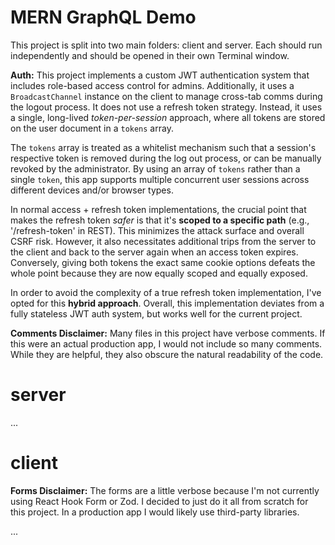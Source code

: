 # MERN GraphQL Demo

This project is split into two main folders: client and server. Each should run independently and should be opened in their own Terminal window.

**Auth:** This project implements a custom JWT authentication system that includes role-based access control for admins. Additionally, it uses a `BroadcastChannel` instance on the client to manage cross-tab comms during the logout process. It does not use a refresh token strategy. Instead, it uses a single, long-lived _token-per-session_ approach, where all tokens are stored on the user document in a `tokens` array.

The `tokens` array is treated as a whitelist mechanism such that a session's respective token is removed during the log out process, or can be manually revoked by the administrator. By using an array of `tokens` rather than a single `token`, this app supports multiple concurrent user sessions across different devices and/or browser types.

In normal access + refresh token implementations, the crucial point that makes the refresh token _safer_ is that it's **scoped to a specific path** (e.g., '/refresh-token' in REST). This minimizes the attack surface and overall CSRF risk. However, it also necessitates additional trips from the server to the client and back to the server again when an access token expires. Conversely, giving both tokens the exact same cookie options defeats the whole point because they are now equally scoped and equally exposed.

In order to avoid the complexity of a true refresh token implementation, I've opted for this **hybrid approach**. Overall, this implementation deviates from a fully stateless JWT auth system, but works well for the current project.

**Comments Disclaimer:** Many files in this project have verbose comments. If this were an actual production app, I would not include so many comments. While they are helpful, they also obscure the natural readability of the code.

# server

...

# client

**Forms Disclaimer:** The forms are a little verbose because I'm not currently using React Hook Form or Zod. I decided to just do it all from scratch for this project. In a production app I would likely use third-party libraries.

...
